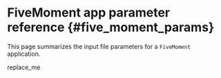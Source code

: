# FiveMoment app parameter reference {#five_moment_params}

This page summarizes the input file parameters for a `FiveMoment` application.

<div>replace_me</div>

